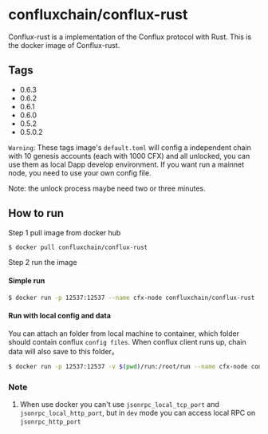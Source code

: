 confluxchain/conflux-rust
===
Conflux-rust is a implementation of the Conflux protocol with Rust.
This is the docker image of Conflux-rust.

## Tags

* 0.6.3
* 0.6.2
* 0.6.1
* 0.6.0
* 0.5.2
* 0.5.0.2

`Warning`: These tags image's `default.toml` will config a independent chain with 10 genesis accounts (each with 1000 CFX) and all unlocked, you can use them as local Dapp develop environment. If you want run a mainnet node, you need to use your own config file.

Note: the unlock process maybe need two or three minutes.

## How to run

Step 1 pull image from docker hub
```sh
$ docker pull confluxchain/conflux-rust
```

Step 2 run the image
#### Simple run

```sh
$ docker run -p 12537:12537 --name cfx-node confluxchain/conflux-rust
```

#### Run with local config and data 
You can attach an folder from local machine to container, which folder should contain conflux `config files`. When conflux client runs up, chain data will also save to this folder。

```sh
$ docker run -p 12537:12537 -v $(pwd)/run:/root/run --name cfx-node confluxchain/conflux-rust
```

### Note

1. When use docker you can't use `jsonrpc_local_tcp_port` and `jsonrpc_local_http_port`, but in `dev` mode you can access local RPC on `jsonrpc_http_port`








